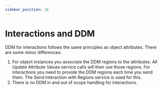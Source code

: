 ```yaml
---
sidebar_position: 16
---
```


# Interactions and DDM

DDM for interactions follows the same principles as object attributes. There are some minor differences:

1.	For object instances you associate the DDM regions to the attributes. All Update Attribute Values service calls will then use those regions. For interactions you need to provide the DDM regions each time you send them. The Send Interaction with Regions service is used for this.
2.	There is no DDM in and out of scope handling for interactions.


